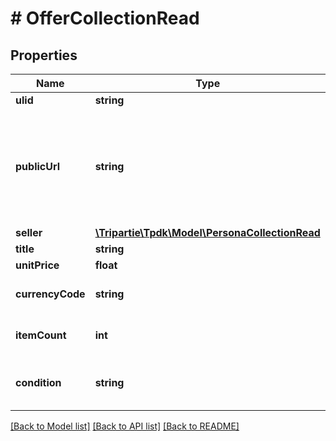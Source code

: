 # # OfferCollectionRead

## Properties

Name | Type | Description | Notes
------------ | ------------- | ------------- | -------------
**ulid** | **string** |  |
**publicUrl** | **string** | If specified, there would be not need for you to fill-in details. Must be accessible over WAN. | [optional]
**seller** | [**\Tripartie\Tpdk\Model\PersonaCollectionRead**](PersonaCollectionRead.md) |  |
**title** | **string** |  | [optional]
**unitPrice** | **float** |  | [optional]
**currencyCode** | **string** |  | [optional] [default to 'EUR']
**itemCount** | **int** |  | [optional] [default to 1]
**condition** | **string** |  | [optional] [default to 'USED']

[[Back to Model list]](../../README.md#models) [[Back to API list]](../../README.md#endpoints) [[Back to README]](../../README.md)
